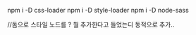 


npm i -D css-loader
npm i -D style-loader
npm i -D node-sass   


//돔으로 스타일 노드를 ? 뭘 추가한다고 들었는디 동적으로 추가.. 
